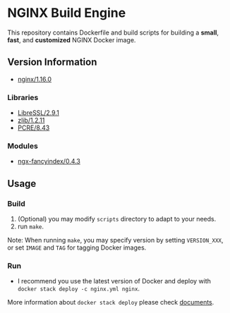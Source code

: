 # NGINX Build Engine

This repository contains Dockerfile and build scripts for building a **small**, **fast**, and **customized** NGINX Docker image.

## Version Information

* [nginx/1.16.0](http://nginx.org/)

### Libraries

* [LibreSSL/2.9.1](http://www.libressl.org/)
* [zlib/1.2.11](http://zlib.net/)
* [PCRE/8.43](http://www.pcre.org/)

### Modules

* [ngx-fancyindex/0.4.3](https://github.com/aperezdc/ngx-fancyindex)

## Usage

### Build

1. (Optional) you may modify `scripts` directory to adapt to your needs.
2. run `make`.

Note: When running `make`, you may specify version by setting `VERSION_XXX`, or set `IMAGE` and `TAG` for tagging Docker images.

### Run

* I recommend you use the latest version of Docker and deploy with `docker stack deploy -c nginx.yml nginx`.

More information about `docker stack deploy` please check [documents](https://docs.docker.com/engine/reference/commandline/stack_deploy/).
